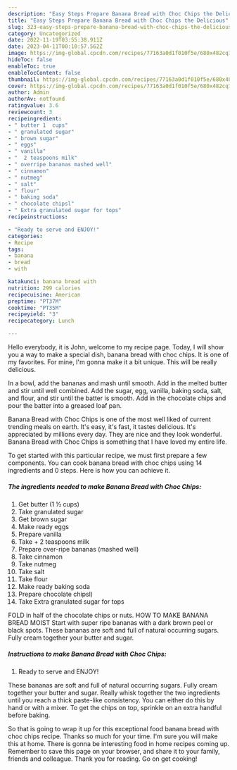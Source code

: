 ```yaml
---
description: "Easy Steps Prepare Banana Bread with Choc Chips the Delicious"
title: "Easy Steps Prepare Banana Bread with Choc Chips the Delicious"
slug: 323-easy-steps-prepare-banana-bread-with-choc-chips-the-delicious
category: Uncategorized
date: 2022-11-19T03:55:38.911Z
date: 2023-04-11T00:10:57.562Z
image: https://img-global.cpcdn.com/recipes/77163a0d1f010f5e/680x482cq70/banana-bread-with-choc-chips-recipe-main-photo.jpg
hideToc: false
enableToc: true
enableTocContent: false
thumbnail: https://img-global.cpcdn.com/recipes/77163a0d1f010f5e/680x482cq70/banana-bread-with-choc-chips-recipe-main-photo.jpg
cover: https://img-global.cpcdn.com/recipes/77163a0d1f010f5e/680x482cq70/banana-bread-with-choc-chips-recipe-main-photo.jpg
author: Admin
authorAv: notfound
ratingvalue: 3.6
reviewcount: 3
recipeingredient:
- " butter 1  cups"
- " granulated sugar"
- " brown sugar"
- " eggs"
- " vanilla"
- "  2 teaspoons milk"
- " overripe bananas mashed well"
- " cinnamon"
- " nutmeg"
- " salt"
- " flour"
- " baking soda"
- " chocolate chipsl"
- " Extra granulated sugar for tops"
recipeinstructions:

- "Ready to serve and ENJOY!"
categories:
- Recipe
tags:
- banana
- bread
- with

katakunci: banana bread with 
nutrition: 299 calories
recipecuisine: American
preptime: "PT37M"
cooktime: "PT35M"
recipeyield: "3"
recipecategory: Lunch

---
```



Hello everybody, it is John, welcome to my recipe page. Today, I will show you a way to make a special dish, banana bread with choc chips. It is one of my favorites. For mine, I'm gonna make it a bit unique. This will be really delicious.

In a bowl, add the bananas and mash until smooth. Add in the melted butter and stir until well combined. Add the sugar, egg, vanilla, baking soda, salt, and flour, and stir until the batter is smooth. Add in the chocolate chips and pour the batter into a greased loaf pan.

Banana Bread with Choc Chips is one of the most well liked of current trending meals on earth. It's easy, it's fast, it tastes delicious. It's appreciated by millions every day. They are nice and they look wonderful. Banana Bread with Choc Chips is something that I have loved my entire life.


To get started with this particular recipe, we must first prepare a few components. You can cook banana bread with choc chips using 14 ingredients and 0 steps. Here is how you can achieve it.

<!--inarticleads1-->

##### The ingredients needed to make Banana Bread with Choc Chips:

1. Get  butter (1 ½ cups)
1. Take  granulated sugar
1. Get  brown sugar
1. Make ready  eggs
1. Prepare  vanilla
1. Take  + 2 teaspoons milk
1. Prepare  over-ripe bananas (mashed well)
1. Take  cinnamon
1. Take  nutmeg
1. Take  salt
1. Take  flour
1. Make ready  baking soda
1. Prepare  chocolate chipsl)
1. Take  Extra granulated sugar for tops


FOLD in half of the chocolate chips or nuts. HOW TO MAKE BANANA BREAD MOIST Start with super ripe bananas with a dark brown peel or black spots. These bananas are soft and full of natural occurring sugars. Fully cream together your butter and sugar. 

<!--inarticleads2-->

##### Instructions to make Banana Bread with Choc Chips:


1. Ready to serve and ENJOY!

These bananas are soft and full of natural occurring sugars. Fully cream together your butter and sugar. Really whisk together the two ingredients until you reach a thick paste-like consistency. You can either do this by hand or with a mixer. To get the chips on top, sprinkle on an extra handful before baking. 

So that is going to wrap it up for this exceptional food banana bread with choc chips recipe. Thanks so much for your time. I'm sure you will make this at home. There is gonna be interesting food in home recipes coming up. Remember to save this page on your browser, and share it to your family, friends and colleague. Thank you for reading. Go on get cooking!
